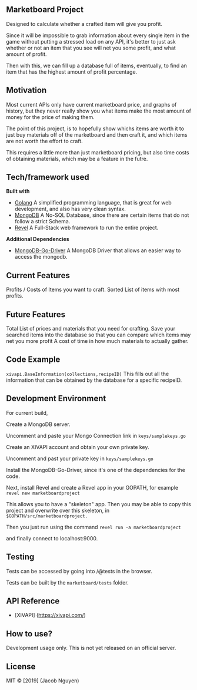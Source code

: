 ## Marketboard Project
Designed to calculate whether a crafted item will give you profit.

Since it will be impossible to grab information about every single item in the game without putting a stressed load on any API,
it's better to just ask whether or not an item that you see will net you some profit, and what amount of profit.

Then with this, we can fill up a database full of items, eventually, to find
an item that has the highest amount of profit percentage.

## Motivation
Most current APIs only have current marketboard price, and graphs of history,
but they never really show you what items make the most amount of money for 
the price of making them.

The point of this project, is to hopefully show whichs items are worth it to 
just buy materials off of the marketboard and then craft it, and which items
are not worth the effort to craft.

This requires a little more than just marketboard pricing, but also time costs
of obtaining materials, which may be a feature in the futre.

## Tech/framework used
<b>Built with</b>
- [Golang](https://golang.org/)
A simplified programming language, that is great for web development,
and also has very clean syntax.
- [MongoDB](https://www.mongodb.com/)
A No-SQL Database, since there are certain items that do not follow
a strict Schema.
- [Revel](https://revel.github.io/)
A Full-Stack web framework to run the entire project.

<b>Additional Dependencies</b>
- [MongoDB-Go-Driver](https://github.com/mongodb/mongo-go-driver)
A MongoDB Driver that allows an easier way to access the mongodb.

## Current Features
Profits / Costs of Items you want to craft.
Sorted List of items with most profits.

## Future Features
Total List of prices and materials that you need for crafting.
Save your searched items into the database so that you can compare which items may net you more profit
A cost of time in how much materials to actually gather.

## Code Example

`xivapi.BaseInformation(collections,recipeID)`
This fills out all the information that can be obtained by the database
for a specific recipeID.

## Development Environment
For current build,

Create a MongoDB server.

Uncomment and paste your Mongo Connection link in `keys/samplekeys.go`

Create an XIVAPI account and obtain your own private key.

Uncomment and past your private key in `keys/samplekeys.go`

Install the MongoDB-Go-Driver, since it's one of the dependencies for the code.

Next, install Revel and create a Revel app in your GOPATH, for example
`revel new marketboardproject`

This allows you to have a "skeleton" app. Then you may be able to copy this project and overwrite over this skeleton, in `$GOPATH/src/marketboardproject.`

Then you just run using the command
`revel run -a marketboardproject`

and finally connect to localhost:9000.

## Testing

Tests can be accessed by going into /@tests in the browser.

Tests can be built by the `marketboard/tests` folder.

## API Reference
- [XIVAPI] (https://xivapi.com/)

## How to use?
Development usage only. This is not yet released on an official server.

## License
MIT © [2019] (Jacob Nguyen)
